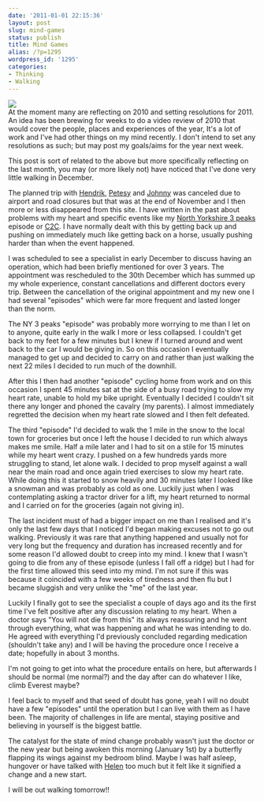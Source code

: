 ```yaml
---
date: '2011-01-01 22:15:36'
layout: post
slug: mind-games
status: publish
title: Mind Games
alias: /?p=1295
wordpress_id: '1295'
categories:
- Thinking
- Walking
---
```


![](http://dl.dropbox.com/u/2657852/website/images/Munro-Week-August-2010-336.jpg)  
At the moment many are reflecting on 2010 and setting resolutions for 2011. An idea has been brewing for weeks to do a video review of 2010 that would cover the people, places and experiences of the year, It's a lot of work and I've had other things on my mind recently. I don't intend to set any resolutions as such; but may post my goals/aims for the year next week.  
<!-- more -->
This post is sort of related to the above but more specifically reflecting on the last month, you may (or more likely not) have noticed that I've done very little walking in December.  

The planned trip with [Hendrik](http://www.hikinginfinland.com/), [Petesy](http://www.petesy.co.uk/) and [Johnny](http://www.recipher.co.uk/) was canceled due to airport and road closures but that was at the end of November and I then more or less disappeared from this site. I have written in the past about problems with my heart and specific events like my [North Yorkshire 3 peaks](http://www.stevenhorner.com/?p=1227) episode or [C2C](http://www.stevenhorner.com/?p=972). I have normally dealt with this by getting back up and pushing on immediately much like getting back on a horse, usually pushing harder than when the event happened.  

I was scheduled to see a specialist in early December to discuss having an operation, which had been briefly mentioned for over 3 years. The appointment was rescheduled to the 30th December which has summed up my whole experience, constant cancellations and different doctors every trip. Between the cancellation of the original appointment and my new one I had several "episodes" which were far more frequent and lasted longer than the norm.  

The NY 3 peaks "episode" was probably more worrying to me than I let on to anyone, quite early in the walk I more or less collapsed. I couldn't get back to my feet for a few minutes but I knew if I turned around and went back to the car I would be giving in. So on this occasion I eventually managed to get up and decided to carry on and rather than just walking the next 22 miles I decided to run much of the downhill.  

After this I then had another "episode" cycling home from work and on this occasion I spent 45 minutes sat at the side of a busy road trying to slow my heart rate, unable to hold my bike upright. Eventually I decided I couldn't sit there any longer and phoned the cavalry (my parents). I almost immediately regretted the decision when my heart rate slowed and I then felt defeated.  

The third "episode" I'd decided to walk the 1 mile in the snow to the local town for groceries but once I left the house I decided to run which always makes me smile. Half a mile later and I had to sit on a stile for 15 minutes while my heart went crazy. I pushed on a few hundreds yards more struggling to stand, let alone walk. I decided to prop myself against a wall near the main road and once again tried exercises to slow my heart rate. While doing this it started to snow heavily and 30 minutes later I looked like a snowman and was probably as cold as one. Luckily just when I was contemplating asking a tractor driver for a lift, my heart returned to normal and I carried on for the groceries (again not giving in).  

The last incident must of had a bigger impact on me than I realised and it's only the last few days that I noticed I'd began making excuses not to go out walking. Previously it was rare that anything happened and usually not for very long but the frequency and duration has increased recently and for some reason I'd allowed doubt to creep into my mind. I knew that I wasn't going to die from any of these episode (unless I fall off a ridge) but I had for the first time allowed this seed into my mind. I'm not sure if this was because it coincided with a few weeks of tiredness and then flu but I became sluggish and very unlike the "me" of the last year.  

Luckily I finally got to see the specialist a couple of days ago and its the first time I've felt positive after any discussion relating to my heart. When a doctor says "You will not die from this" its always reassuring and he went through everything, what was happening and what he was intending to do. He agreed with everything I'd previously concluded regarding medication (shouldn't take any) and I will be having the procedure once I receive a date; hopefully in about 3 months.  

I'm not going to get into what the procedure entails on here, but afterwards I should be normal (me normal?) and the day after can do whatever I like, climb Everest maybe?  

I feel back to myself and that seed of doubt has gone, yeah I will no doubt have a few "episodes" until the operation but I can live with them as I have been. The majority of challenges in life are mental, staying positive and believing in yourself is the biggest battle.  

The catalyst for the state of mind change probably wasn't just the doctor or the new year but being awoken this morning (January 1st) by a butterfly flapping its wings against my bedroom blind. Maybe I was half asleep, hungover or have talked with [Helen](http://helenswonderings.blogspot.com/) too much but it felt like it signified a change and a new start.  

I will be out walking tomorrow!! 

